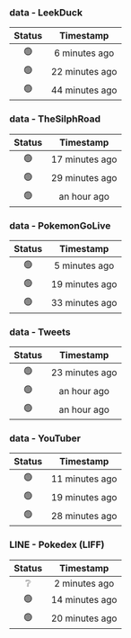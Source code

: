 ### data - LeekDuck
| Status | Timestamp |
|:------:|:---------:|
| 🟢 | 6 minutes ago |
| 🟢 | 22 minutes ago |
| 🟢 | 44 minutes ago |

### data - TheSilphRoad
| Status | Timestamp |
|:------:|:---------:|
| 🟢 | 17 minutes ago |
| 🟢 | 29 minutes ago |
| 🟢 | an hour ago |

### data - PokemonGoLive
| Status | Timestamp |
|:------:|:---------:|
| 🟢 | 5 minutes ago |
| 🟢 | 19 minutes ago |
| 🟢 | 33 minutes ago |

### data - Tweets
| Status | Timestamp |
|:------:|:---------:|
| 🟢 | 23 minutes ago |
| 🟢 | an hour ago |
| 🟢 | an hour ago |

### data - YouTuber
| Status | Timestamp |
|:------:|:---------:|
| 🟢 | 11 minutes ago |
| 🟢 | 19 minutes ago |
| 🟢 | 28 minutes ago |

### LINE - Pokedex (LIFF)
| Status | Timestamp |
|:------:|:---------:|
| ❔ | 2 minutes ago |
| 🟢 | 14 minutes ago |
| 🟢 | 20 minutes ago |

